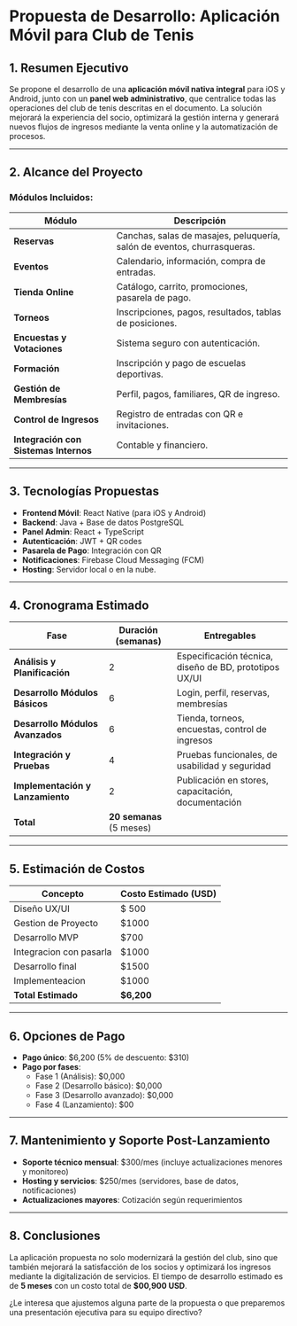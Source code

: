 # Propuesta de Desarrollo: Aplicación Móvil para Club de Tenis

## 1. Resumen Ejecutivo

Se propone el desarrollo de una **aplicación móvil nativa integral** para iOS y Android, junto con un **panel web administrativo**, que centralice todas las operaciones del club de tenis descritas en el documento. La solución mejorará la experiencia del socio, optimizará la gestión interna y generará nuevos flujos de ingresos mediante la venta online y la automatización de procesos.

---

## 2. Alcance del Proyecto

### Módulos Incluidos:

| Módulo | Descripción |
|--------|-------------|
| **Reservas** | Canchas, salas de masajes, peluquería, salón de eventos, churrasqueras. |
| **Eventos** | Calendario, información, compra de entradas. |
| **Tienda Online** | Catálogo, carrito, promociones, pasarela de pago. |
| **Torneos** | Inscripciones, pagos, resultados, tablas de posiciones. |
| **Encuestas y Votaciones** | Sistema seguro con autenticación. |
| **Formación** | Inscripción y pago de escuelas deportivas. |
| **Gestión de Membresías** | Perfil, pagos, familiares, QR de ingreso. |
| **Control de Ingresos** | Registro de entradas con QR e invitaciones. |
| **Integración con Sistemas Internos** | Contable y financiero. |

---

## 3. Tecnologías Propuestas

- **Frontend Móvil**: React Native (para iOS y Android)
- **Backend**: Java + Base de datos PostgreSQL
- **Panel Admin**: React + TypeScript
- **Autenticación**: JWT + QR codes
- **Pasarela de Pago**: Integración con QR
- **Notificaciones**: Firebase Cloud Messaging (FCM)
- **Hosting**: Servidor local o en la nube.

---

## 4. Cronograma Estimado

| Fase | Duración (semanas) | Entregables |
|------|---------------------|-------------|
| **Análisis y Planificación** | 2 | Especificación técnica, diseño de BD, prototipos UX/UI |
| **Desarrollo Módulos Básicos** | 6 | Login, perfil, reservas, membresías |
| **Desarrollo Módulos Avanzados** | 6 | Tienda, torneos, encuestas, control de ingresos |
| **Integración y Pruebas** | 4 | Pruebas funcionales, de usabilidad y seguridad |
| **Implementación y Lanzamiento** | 2 | Publicación en stores, capacitación, documentación |
| **Total** | **20 semanas** (5 meses) | |

---

## 5. Estimación de Costos

| Concepto | Costo Estimado (USD) |
|----------|-----------------------|
| Diseño UX/UI | $ 500 |
| Gestion de Proyecto | $1000 |
| Desarrollo MVP | $700 |
| Integracion con pasarla | $1000 |
| Desarrollo final | $1500 |
| Implementeacion | $1000 |
| **Total Estimado** | **$6,200** |

---

## 6. Opciones de Pago

- **Pago único**: $6,200 (5% de descuento: $310)
- **Pago por fases**:
  - Fase 1 (Análisis): $0,000
  - Fase 2 (Desarrollo básico): $0,000
  - Fase 3 (Desarrollo avanzado): $0,000
  - Fase 4 (Lanzamiento): $00

---

## 7. Mantenimiento y Soporte Post-Lanzamiento

- **Soporte técnico mensual**: $300/mes (incluye actualizaciones menores y monitoreo)
- **Hosting y servicios**: $250/mes (servidores, base de datos, notificaciones)
- **Actualizaciones mayores**: Cotización según requerimientos

---

## 8. Conclusiones

La aplicación propuesta no solo modernizará la gestión del club, sino que también mejorará la satisfacción de los socios y optimizará los ingresos mediante la digitalización de servicios. El tiempo de desarrollo estimado es de **5 meses** con un costo total de **$00,900 USD**.

¿Le interesa que ajustemos alguna parte de la propuesta o que preparemos una presentación ejecutiva para su equipo directivo?
